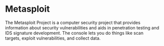 # Metasploit

The Metasploit Project is a computer security project that provides information about security vulnerabilities and aids in penetration testing and IDS signature development.
The console lets you do things like scan targets, exploit vulnerabilities, and collect data.

